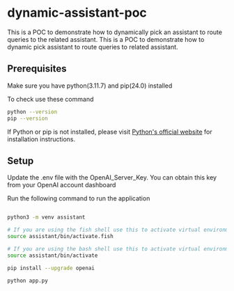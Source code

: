 # dynamic-assistant-poc
This is a POC to demonstrate how to dynamically pick an assistant to route queries to the related assistant.
This is a POC to demonstrate how to dynamic pick assistant to route queries to related assistant.


## Prerequisites

Make sure you have python(3.11.7) and pip(24.0) installed

To check use these command

```bash
python --version
pip --version
```

If Python or pip is not installed, please visit [Python's official website](https://www.python.org/downloads/) for installation instructions.

## Setup

Update the .env file with the OpenAI_Server_Key. You can obtain this key from your OpenAI account dashboard

Run the following command to run the application

```bash

python3 -m venv assistant

# If you are using the fish shell use this to activate virtual environment
source assistant/bin/activate.fish

# If you are using the bash shell use this to activate virtual environment
source assistant/bin/activate

pip install --upgrade openai

python app.py
```